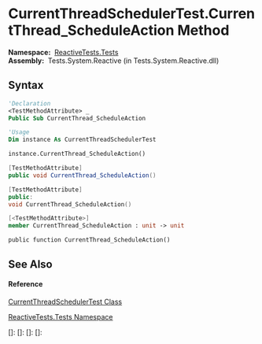 # CurrentThreadSchedulerTest.CurrentThread\_ScheduleAction Method

**Namespace:**  [ReactiveTests.Tests](ReactiveTests.Tests\ReactiveTests.Tests.md)  
**Assembly:**  Tests.System.Reactive (in Tests.System.Reactive.dll)

## Syntax

```vb
'Declaration
<TestMethodAttribute> _
Public Sub CurrentThread_ScheduleAction
```

```vb
'Usage
Dim instance As CurrentThreadSchedulerTest

instance.CurrentThread_ScheduleAction()
```

```csharp
[TestMethodAttribute]
public void CurrentThread_ScheduleAction()
```

```c++
[TestMethodAttribute]
public:
void CurrentThread_ScheduleAction()
```

```fsharp
[<TestMethodAttribute>]
member CurrentThread_ScheduleAction : unit -> unit 
```

```jscript
public function CurrentThread_ScheduleAction()
```

## See Also

#### Reference

[CurrentThreadSchedulerTest Class](CurrentThreadSchedulerTest\CurrentThreadSchedulerTest.md)

[ReactiveTests.Tests Namespace](ReactiveTests.Tests\ReactiveTests.Tests.md)

[]: 
[]: 
[]: 
[]: 